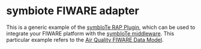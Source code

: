 # symbiote FIWARE adapter

This is a generic example of the [symbIoTe RAP Plugin](https://github.com/symbiote-h2020/ResourceAccessProxy), which can be used to integrate your FIWARE platform with the [symbIoTe middleware](symbiote-h2020.eu). This particular example refers to the [Air Quality FIWARE Data Model](https://fiware-datamodels.readthedocs.io/en/latest/Environment/AirQualityObserved/doc/spec/index.html). 
